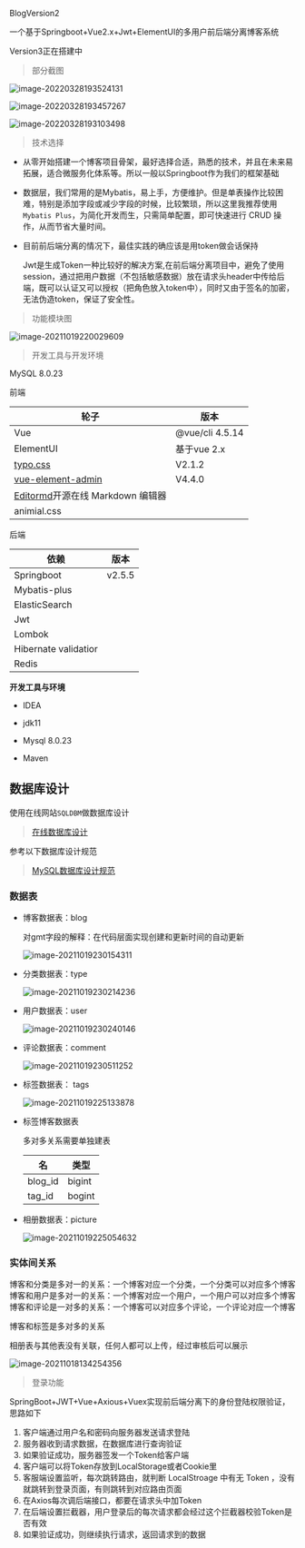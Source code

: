 BlogVersion2

一个基于Springboot+Vue2.x+Jwt+ElementUI的多用户前后端分离博客系统

Version3正在搭建中

> 部分截图

![image-20220328193524131](https://s2.loli.net/2022/03/28/1QsoRku2CpEc9fJ.png)

![image-20220328193457267](https://s2.loli.net/2022/03/28/zR8nwpaDdSIL5kh.png)

![image-20220328193103498](https://s2.loli.net/2022/03/28/n1dCxei7obSsfgc.png)

> 技术选择

+ 从零开始搭建一个博客项目骨架，最好选择合适，熟悉的技术，并且在未来易拓展，适合微服务化体系等。所以一般以Springboot作为我们的框架基础

+ 数据层，我们常用的是Mybatis，易上手，方便维护。但是单表操作比较困难，特别是添加字段或减少字段的时候，比较繁琐，所以这里我推荐使用`Mybatis Plus`，为简化开发而生，只需简单配置，即可快速进行 CRUD 操作，从而节省大量时间。

+ 目前前后端分离的情况下，最佳实践的确应该是用token做会话保持

  Jwt是生成Token一种比较好的解决方案,在前后端分离项目中，避免了使用session，通过把用户数据（不包括敏感数据）放在请求头header中传给后端，既可以认证又可以授权（把角色放入token中），同时又由于签名的加密，无法伪造token，保证了安全性。


> 功能模块图

![image-20211019220029609](D:\桌面\P_picture_cahe\image-20211019220029609.png)

> 开发工具与开发环境

MySQL 8.0.23

前端

| 轮子                                                         | 版本            |
| ------------------------------------------------------------ | --------------- |
| Vue                                                          | @vue/cli 4.5.14 |
| ElementUI                                                    | 基于vue 2.x     |
| [typo.css](https://github.com/sofish/typo.css)               | V2.1.2          |
| [vue-element-admin](https://panjiachen.github.io/vue-element-admin-site/zh/) | V4.4.0          |
| [Editormd](https://pandao.github.io/editor.md/)开源在线 Markdown 编辑器 |                 |
| animial.css                                                  |                 |

后端

| 依赖                 | 版本   |
| -------------------- | ------ |
| Springboot           | v2.5.5 |
| Mybatis-plus         |        |
| ElasticSearch        |        |
| Jwt                  |        |
| Lombok               |        |
| Hibernate validatior |        |
| Redis                |        |

**开发工具与环境**

+ IDEA

+ jdk11
+ Mysql 8.0.23
+ Maven

## 数据库设计

使用在线网站`SQLDBM`做数据库设计

> [在线数据库设计](https://sqldbm.com/)

参考以下数据库设计规范

> [MySQL数据库设计规范](https://github.com/jly8866/archer/blob/master/src/docs/mysql_db_design_guide.md)

### **数据表**

- 博客数据表：blog

  对gmt字段的解释：在代码层面实现创建和更新时间的自动更新

  ![image-20211019230154311](https://s2.loli.net/2022/03/28/4xd3KjGO5SQDtua.png)

- 分类数据表：type

  ![image-20211019230214236](https://s2.loli.net/2022/03/28/R7SNYn6dc1OfeaL.png)

- 用户数据表：user

  ![image-20211019230240146](https://s2.loli.net/2022/03/28/dVDzQjO1Z5rslvh.png)

- 评论数据表：comment

  ![image-20211019230511252](https://s2.loli.net/2022/03/28/TFe86xONWfEmA2V.png)

- 标签数据表： tags

  ![image-20211019225133878](https://s2.loli.net/2022/03/28/CQFWrZqpKzUaMcY.png)

+ 标签博客数据表

  多对多关系需要单独建表	

  | 名      | 类型   |
  | ------- | ------ |
  | blog_id | bigint |
  | tag_id  | bogint |

  

- 相册数据表：picture

  ![image-20211019225054632](https://s2.loli.net/2022/03/28/m9VBrY3ob6eaFhf.png)

### **实体间关系**

博客和分类是多对一的关系：一个博客对应一个分类，一个分类可以对应多个博客
博客和用户是多对一的关系：一个博客对应一个用户，一个用户可以对应多个博客
博客和评论是一对多的关系：一个博客可以对应多个评论，一个评论对应一个博客

博客和标签是多对多的关系

相册表与其他表没有关联，任何人都可以上传，经过审核后可以展示



![image-20211018134254356](https://s2.loli.net/2022/03/28/1mc9u7WZXOlMGkd.png)



> 登录功能

SpringBoot+JWT+Vue+Axious+Vuex实现前后端分离下的身份登陆权限验证，思路如下

1. 客户端通过用户名和密码向服务器发送请求登陆
2. 服务器收到请求数据，在数据库进行查询验证
3. 如果验证成功，服务器签发一个Token给客户端
4. 客户端可以将Token存放到LocalStorage或者Cookie里
5. 客服端设置监听，每次跳转路由，就判断 LocalStroage 中有无 Token ，没有就跳转到登录页面，有则跳转到对应路由页面
6. 在Axios每次调后端接口，都要在请求头中加Token
7. 在后端设置拦截器，用户登录后的每次请求都会经过这个拦截器校验Token是否有效
8. 如果验证成功，则继续执行请求，返回请求到的数据







​	